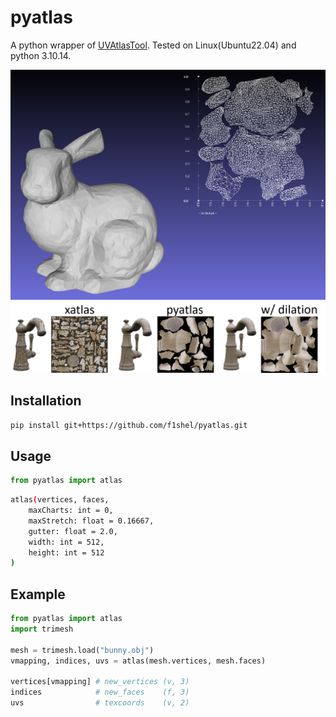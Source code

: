 # pyatlas

A python wrapper of [UVAtlasTool](https://github.com/microsoft/UVAtlas). Tested on Linux(Ubuntu22.04) and python 3.10.14.

<img src="./assets/bunny.png" width=512px />

<img src="./assets/comp.png" width=1024px />


## Installation

```bash
pip install git+https://github.com/f1shel/pyatlas.git
```

## Usage

```python
from pyatlas import atlas
```
```bash
atlas(vertices, faces,
    maxCharts: int = 0,
    maxStretch: float = 0.16667,
    gutter: float = 2.0,
    width: int = 512,
    height: int = 512
)
```

## Example
```python
from pyatlas import atlas
import trimesh

mesh = trimesh.load("bunny.obj")
vmapping, indices, uvs = atlas(mesh.vertices, mesh.faces)

vertices[vmapping] # new_vertices (v, 3)
indices            # new_faces    (f, 3)
uvs                # texcoords    (v, 2)
```
